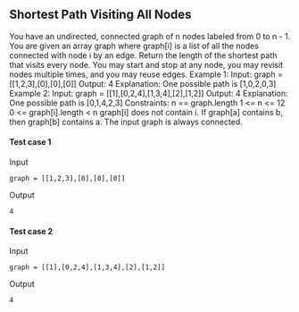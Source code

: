 
## Shortest Path Visiting All Nodes
You have an undirected, connected graph of n nodes labeled from 0 to n - 1. You are given an array graph where graph[i] is a list of all the nodes connected with node i by an edge. Return the length of the shortest path that visits every node. You may start and stop at any node, you may revisit nodes multiple times, and you may reuse edges. Example 1: Input: graph = [[1,2,3],[0],[0],[0]] Output: 4 Explanation: One possible path is [1,0,2,0,3] Example 2: Input: graph = [[1],[0,2,4],[1,3,4],[2],[1,2]] Output: 4 Explanation: One possible path is [0,1,4,2,3] Constraints: n == graph.length 1 &lt;= n &lt;= 12 0 &lt;= graph[i].length &lt; n graph[i] does not contain i. If graph[a] contains b, then graph[b] contains a. The input graph is always connected.

#### Test case 1

Input

```
graph = [[1,2,3],[0],[0],[0]]
```

Output

```
4
```

#### Test case 2

Input

```
graph = [[1],[0,2,4],[1,3,4],[2],[1,2]]
```

Output

```
4
```
  